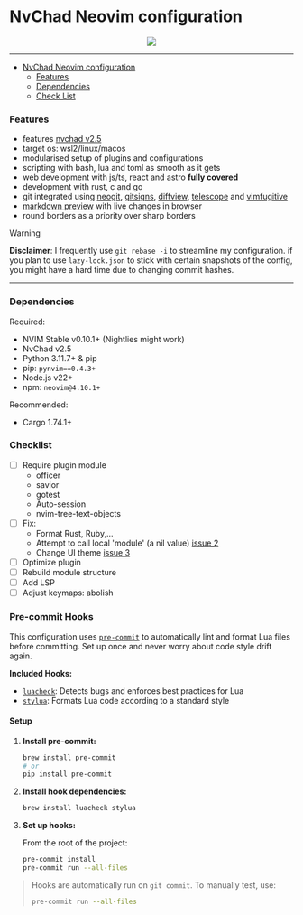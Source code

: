 # NvChad Neovim configuration

<p align="center">
    <!-- <img width="45%" src="https://i.imgur.com/UlaUGNg.png"> -->
    <img with="45%" src="https://i.ibb.co/xmLqQG0/Screenshot-2025-01-17-at-10-13-05.png">
    <!-- <img width="45%" src="https://i.imgur.com/ON6aN9p.jpeg"> -->
</p>
<hr>

<!-- toc -->

- [NvChad Neovim configuration](#nvchad-neovim-configuration)
  - [Features](#features)
  - [Dependencies](#dependencies)
  - [Check List](#checklist)

<!-- tocstop -->

### Features

- features [nvchad v2.5](https://nvchad.com/news/v2.5_release)
- target os: wsl2/linux/macos
- modularised setup of plugins and configurations
- scripting with bash, lua and toml as smooth as it gets
- web development with js/ts, react and astro **fully covered**
- development with rust, c and go
- git integrated using [neogit](https://github.com/neogitorg/neogit),
  [gitsigns](https://github.com/lewis6991/gitsigns.nvim),
  [diffview](https://github.com/sindrets/diffview.nvim),
  [telescope](https://github.com/nvim-telescope/telescope.nvim?tab=readme-ov-file#git-pickers)
  and [vimfugitive](https://github.com/tpope/vim-fugitive)
- [markdown preview](https://github.com/iamcco/markdown-preview.nvim) with live
  changes in browser
- round borders as a priority over sharp borders

>[!WARNING]
> **Disclaimer**: I frequently use `git rebase -i` to streamline my
> configuration. if you plan to use `lazy-lock.json` to stick with certain
> snapshots of the config, you might have a hard time due to changing commit
> hashes.

<hr>

### Dependencies

Required:

- NVIM Stable v0.10.1+ (Nightlies might work)
- NvChad v2.5
- Python 3.11.7+ & pip
- pip: `pynvim==0.4.3+`
- Node.js v22+
- npm: `neovim@4.10.1+`

Recommended:

- Cargo 1.74.1+

### Checklist

- [ ] Require plugin module
  - officer
  - savior
  - gotest
  - Auto-session
  - nvim-tree-text-objects
- [ ] Fix:
  - Format Rust, Ruby,...
  - Attempt to call local 'module' (a nil value) [issue 2](https://github.com/tranlynhathao/nvchad-macos/issues/2)
  - Change UI theme [issue 3](https://github.com/tranlynhathao/nvchad-macos/issues/3)
- [ ] Optimize plugin
- [ ] Rebuild module structure
- [ ] Add LSP
- [ ] Adjust keymaps: abolish

### Pre-commit Hooks

This configuration uses [`pre-commit`](https://pre-commit.com/) to automatically lint and format Lua files before committing. Set up once and never worry about code style drift again.

**Included Hooks:**

- [`luacheck`](https://github.com/mpeterv/luacheck): Detects bugs and enforces best practices for Lua
- [`stylua`](https://github.com/JohnnyMorganz/StyLua): Formats Lua code according to a standard style

#### Setup

1. **Install pre-commit:**

   ```bash
   brew install pre-commit
   # or
   pip install pre-commit
   ```

2. **Install hook dependencies:**

   ```bash
   brew install luacheck stylua
   ```

3. **Set up hooks:**

   From the root of the project:

   ```bash
   pre-commit install
   pre-commit run --all-files
   ```

<!-- 4. **Customize Luacheck behavior (optional):** -->
<!---->
<!--    Add `.luacheckrc` with: -->
<!---->
<!--    ```lua -->
<!--    globals = { "vim" } -->
<!--    unused_args = false -->
<!--    ``` -->

> Hooks are automatically run on `git commit`. To manually test, use:
>
> ```bash
> pre-commit run --all-files
> ```
